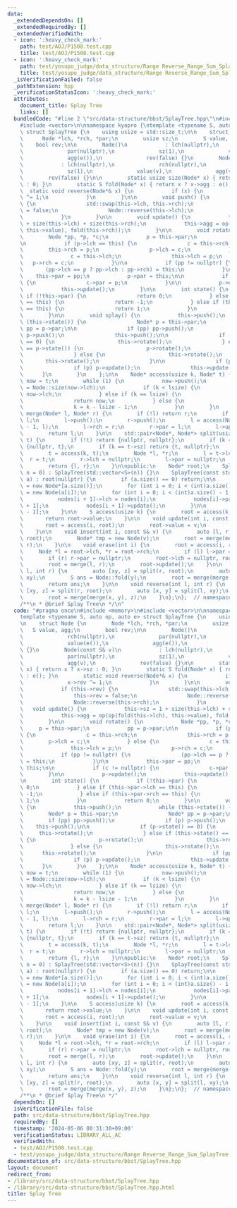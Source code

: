 ```yaml
---
data:
  _extendedDependsOn: []
  _extendedRequiredBy: []
  _extendedVerifiedWith:
  - icon: ':heavy_check_mark:'
    path: test/AOJ/P1508.test.cpp
    title: test/AOJ/P1508.test.cpp
  - icon: ':heavy_check_mark:'
    path: test/yosupo_judge/data_structure/Range Reverse_Range_Sum_SplayTree.test.cpp
    title: test/yosupo_judge/data_structure/Range Reverse_Range_Sum_SplayTree.test.cpp
  _isVerificationFailed: false
  _pathExtension: hpp
  _verificationStatusIcon: ':heavy_check_mark:'
  attributes:
    document_title: Splay Tree
    links: []
  bundledCode: "#line 2 \"src/data-structure/bbst/SplayTree.hpp\"\n#include <memory>\n\
    #include <vector>\n\nnamespace kyopro {\ntemplate <typename S, auto op, auto e>\
    \ struct SplayTree {\n    using usize = std::size_t;\n\n    struct Node {\n  \
    \      Node *lch, *rch, *par;\n        usize sz;\n        S value, agg;\n    \
    \    bool rev;\n\n        Node()\n            : lch(nullptr),\n              rch(nullptr),\n\
    \              par(nullptr),\n              sz(1),\n              value(e()),\n\
    \              agg(e()),\n              rev(false) {}\n        Node(const S& v)\n\
    \            : lch(nullptr),\n              rch(nullptr),\n              par(nullptr),\n\
    \              sz(1),\n              value(v),\n              agg(v),\n      \
    \        rev(false) {}\n\n        static usize size(Node* x) { return x ? x->sz\
    \ : 0; }\n        static S fold(Node* x) { return x ? x->agg : e(); }\n      \
    \  static void reverse(Node*& x) {\n            if (x) {\n                x->rev\
    \ ^= 1;\n            }\n        }\n\n        void push() {\n            if (this->rev)\
    \ {\n                std::swap(this->lch, this->rch);\n                this->rev\
    \ = false;\n                Node::reverse(this->lch);\n                Node::reverse(this->rch);\n\
    \            }\n        }\n\n        void update() {\n            this->sz = 1\
    \ + size(this->lch) + size(this->rch);\n            this->agg = op(op(fold(this->lch),\
    \ this->value), fold(this->rch));\n        }\n\n        void rotate() {\n    \
    \        Node *pp, *p, *c;\n            p = this->par;\n            pp = p->par;\n\
    \n            if (p->lch == this) {\n                c = this->rch;\n        \
    \        this->rch = p;\n                p->lch = c;\n            } else {\n \
    \               c = this->lch;\n                this->lch = p;\n             \
    \   p->rch = c;\n            }\n\n            if (pp != nullptr) {\n         \
    \       (pp->lch == p ? pp->lch : pp->rch) = this;\n            }\n\n        \
    \    this->par = pp;\n            p->par = this;\n\n            if (c != nullptr)\
    \ {\n                c->par = p;\n            }\n\n            p->update();\n\
    \            this->update();\n        }\n\n        int state() {\n           \
    \ if (!this->par) {\n                return 0;\n            } else if (this->par->lch\
    \ == this) {\n                return -1;\n            } else if (this->par->rch\
    \ == this) {\n                return 1;\n            }\n            return 0;\n\
    \        }\n\n        void splay() {\n            this->push();\n            while\
    \ (this->state()) {\n                Node* p = this->par;\n                Node*\
    \ pp = p->par;\n\n                if (pp) pp->push();\n                if (p)\
    \ p->push();\n                this->push();\n\n                if (p->state()\
    \ == 0) {\n                    this->rotate();\n                } else if (this->state()\
    \ == p->state()) {\n                    p->rotate();\n                    this->rotate();\n\
    \                } else {\n                    this->rotate();\n             \
    \       this->rotate();\n                }\n\n                if (pp) pp->update();\n\
    \                if (p) p->update();\n                this->update();\n      \
    \      }\n        }\n    };\n\n    Node* access(usize k, Node* t) {\n        Node*\
    \ now = t;\n        while (1) {\n            now->push();\n            usize lsize\
    \ = Node::size(now->lch);\n            if (k < lsize) {\n                now =\
    \ now->lch;\n            } else if (k == lsize) {\n                now->splay();\n\
    \                return now;\n            } else {\n                now = now->rch;\n\
    \                k = k - lsize - 1;\n            }\n        }\n    }\n\n    Node*\
    \ merge(Node* l, Node* r) {\n        if (!l) return r;\n        if (!r) return\
    \ l;\n        l->push();\n        r->push();\n        l = access(Node::size(l)\
    \ - 1, l);\n        l->rch = r;\n        r->par = l;\n        l->update();\n\n\
    \        return l;\n    }\n\n    std::pair<Node*, Node*> split(usize k, Node*\
    \ t) {\n        if (!t) return {nullptr, nullptr};\n        if (k == 0) return\
    \ {nullptr, t};\n        if (k == t->sz) return {t, nullptr};\n        t->push();\n\
    \        t = access(k, t);\n        Node *l, *r;\n        l = t->lch;\n      \
    \  r = t;\n        r->lch = nullptr;\n        l->par = nullptr;\n        r->update();\n\
    \        return {l, r};\n    }\n\npublic:\n    Node* root;\n    SplayTree(int\
    \ n = 0) : SplayTree(std::vector<S>(n)) {}\n    SplayTree(const std::vector<S>&\
    \ a) : root(nullptr) {\n        if (a.size() == 0) return;\n\n        auto nodes\
    \ = new Node*[a.size()];\n        for (int i = 0; i < (int)a.size(); ++i) nodes[i]\
    \ = new Node(a[i]);\n        for (int i = 0; i < (int)a.size() - 1; ++i) {\n \
    \           nodes[i + 1]->lch = nodes[i];\n            nodes[i]->par = nodes[i\
    \ + 1];\n            nodes[i + 1]->update();\n        }\n\n        root = nodes[a.size()\
    \ - 1];\n    }\n\n    S access(usize k) {\n        root = access(k, root);\n \
    \       return root->value;\n    }\n\n    void update(int i, const S& v) {\n \
    \       root = access(i, root);\n        root->value = v;\n        root->update();\n\
    \    }\n\n    void insert(int i, const S& v) {\n        auto [l, r] = split(i,\
    \ root);\n        Node* tmp = new Node(v);\n        root = merge(merge(l, tmp),\
    \ r);\n    }\n\n    void erase(int i) {\n        root = access(i, root);\n   \
    \     Node *l = root->lch, *r = root->rch;\n        if (l) l->par = nullptr;\n\
    \        if (r) r->par = nullptr;\n        root->lch = nullptr, root->rch = nullptr;\n\
    \        root = merge(l, r);\n        root->update();\n    }\n\n    S fold(int\
    \ l, int r) {\n        auto [xy, z] = split(r, root);\n        auto [x, y] = split(l,\
    \ xy);\n        S ans = Node::fold(y);\n        root = merge(merge(x, y), z);\n\
    \        return ans;\n    }\n\n    void reverse(int l, int r) {\n        auto\
    \ [xy, z] = split(r, root);\n        auto [x, y] = split(l, xy);\n        Node::reverse(y);\n\
    \        root = merge(merge(x, y), z);\n    }\n};\n};  // namespace kyopro\n\n\
    /**\n * @brief Splay Tree\n */\n"
  code: "#pragma once\n#include <memory>\n#include <vector>\n\nnamespace kyopro {\n\
    template <typename S, auto op, auto e> struct SplayTree {\n    using usize = std::size_t;\n\
    \n    struct Node {\n        Node *lch, *rch, *par;\n        usize sz;\n     \
    \   S value, agg;\n        bool rev;\n\n        Node()\n            : lch(nullptr),\n\
    \              rch(nullptr),\n              par(nullptr),\n              sz(1),\n\
    \              value(e()),\n              agg(e()),\n              rev(false)\
    \ {}\n        Node(const S& v)\n            : lch(nullptr),\n              rch(nullptr),\n\
    \              par(nullptr),\n              sz(1),\n              value(v),\n\
    \              agg(v),\n              rev(false) {}\n\n        static usize size(Node*\
    \ x) { return x ? x->sz : 0; }\n        static S fold(Node* x) { return x ? x->agg\
    \ : e(); }\n        static void reverse(Node*& x) {\n            if (x) {\n  \
    \              x->rev ^= 1;\n            }\n        }\n\n        void push() {\n\
    \            if (this->rev) {\n                std::swap(this->lch, this->rch);\n\
    \                this->rev = false;\n                Node::reverse(this->lch);\n\
    \                Node::reverse(this->rch);\n            }\n        }\n\n     \
    \   void update() {\n            this->sz = 1 + size(this->lch) + size(this->rch);\n\
    \            this->agg = op(op(fold(this->lch), this->value), fold(this->rch));\n\
    \        }\n\n        void rotate() {\n            Node *pp, *p, *c;\n       \
    \     p = this->par;\n            pp = p->par;\n\n            if (p->lch == this)\
    \ {\n                c = this->rch;\n                this->rch = p;\n        \
    \        p->lch = c;\n            } else {\n                c = this->lch;\n \
    \               this->lch = p;\n                p->rch = c;\n            }\n\n\
    \            if (pp != nullptr) {\n                (pp->lch == p ? pp->lch : pp->rch)\
    \ = this;\n            }\n\n            this->par = pp;\n            p->par =\
    \ this;\n\n            if (c != nullptr) {\n                c->par = p;\n    \
    \        }\n\n            p->update();\n            this->update();\n        }\n\
    \n        int state() {\n            if (!this->par) {\n                return\
    \ 0;\n            } else if (this->par->lch == this) {\n                return\
    \ -1;\n            } else if (this->par->rch == this) {\n                return\
    \ 1;\n            }\n            return 0;\n        }\n\n        void splay()\
    \ {\n            this->push();\n            while (this->state()) {\n        \
    \        Node* p = this->par;\n                Node* pp = p->par;\n\n        \
    \        if (pp) pp->push();\n                if (p) p->push();\n            \
    \    this->push();\n\n                if (p->state() == 0) {\n               \
    \     this->rotate();\n                } else if (this->state() == p->state())\
    \ {\n                    p->rotate();\n                    this->rotate();\n \
    \               } else {\n                    this->rotate();\n              \
    \      this->rotate();\n                }\n\n                if (pp) pp->update();\n\
    \                if (p) p->update();\n                this->update();\n      \
    \      }\n        }\n    };\n\n    Node* access(usize k, Node* t) {\n        Node*\
    \ now = t;\n        while (1) {\n            now->push();\n            usize lsize\
    \ = Node::size(now->lch);\n            if (k < lsize) {\n                now =\
    \ now->lch;\n            } else if (k == lsize) {\n                now->splay();\n\
    \                return now;\n            } else {\n                now = now->rch;\n\
    \                k = k - lsize - 1;\n            }\n        }\n    }\n\n    Node*\
    \ merge(Node* l, Node* r) {\n        if (!l) return r;\n        if (!r) return\
    \ l;\n        l->push();\n        r->push();\n        l = access(Node::size(l)\
    \ - 1, l);\n        l->rch = r;\n        r->par = l;\n        l->update();\n\n\
    \        return l;\n    }\n\n    std::pair<Node*, Node*> split(usize k, Node*\
    \ t) {\n        if (!t) return {nullptr, nullptr};\n        if (k == 0) return\
    \ {nullptr, t};\n        if (k == t->sz) return {t, nullptr};\n        t->push();\n\
    \        t = access(k, t);\n        Node *l, *r;\n        l = t->lch;\n      \
    \  r = t;\n        r->lch = nullptr;\n        l->par = nullptr;\n        r->update();\n\
    \        return {l, r};\n    }\n\npublic:\n    Node* root;\n    SplayTree(int\
    \ n = 0) : SplayTree(std::vector<S>(n)) {}\n    SplayTree(const std::vector<S>&\
    \ a) : root(nullptr) {\n        if (a.size() == 0) return;\n\n        auto nodes\
    \ = new Node*[a.size()];\n        for (int i = 0; i < (int)a.size(); ++i) nodes[i]\
    \ = new Node(a[i]);\n        for (int i = 0; i < (int)a.size() - 1; ++i) {\n \
    \           nodes[i + 1]->lch = nodes[i];\n            nodes[i]->par = nodes[i\
    \ + 1];\n            nodes[i + 1]->update();\n        }\n\n        root = nodes[a.size()\
    \ - 1];\n    }\n\n    S access(usize k) {\n        root = access(k, root);\n \
    \       return root->value;\n    }\n\n    void update(int i, const S& v) {\n \
    \       root = access(i, root);\n        root->value = v;\n        root->update();\n\
    \    }\n\n    void insert(int i, const S& v) {\n        auto [l, r] = split(i,\
    \ root);\n        Node* tmp = new Node(v);\n        root = merge(merge(l, tmp),\
    \ r);\n    }\n\n    void erase(int i) {\n        root = access(i, root);\n   \
    \     Node *l = root->lch, *r = root->rch;\n        if (l) l->par = nullptr;\n\
    \        if (r) r->par = nullptr;\n        root->lch = nullptr, root->rch = nullptr;\n\
    \        root = merge(l, r);\n        root->update();\n    }\n\n    S fold(int\
    \ l, int r) {\n        auto [xy, z] = split(r, root);\n        auto [x, y] = split(l,\
    \ xy);\n        S ans = Node::fold(y);\n        root = merge(merge(x, y), z);\n\
    \        return ans;\n    }\n\n    void reverse(int l, int r) {\n        auto\
    \ [xy, z] = split(r, root);\n        auto [x, y] = split(l, xy);\n        Node::reverse(y);\n\
    \        root = merge(merge(x, y), z);\n    }\n};\n};  // namespace kyopro\n\n\
    /**\n * @brief Splay Tree\n */"
  dependsOn: []
  isVerificationFile: false
  path: src/data-structure/bbst/SplayTree.hpp
  requiredBy: []
  timestamp: '2024-05-06 00:31:30+09:00'
  verificationStatus: LIBRARY_ALL_AC
  verifiedWith:
  - test/AOJ/P1508.test.cpp
  - test/yosupo_judge/data_structure/Range Reverse_Range_Sum_SplayTree.test.cpp
documentation_of: src/data-structure/bbst/SplayTree.hpp
layout: document
redirect_from:
- /library/src/data-structure/bbst/SplayTree.hpp
- /library/src/data-structure/bbst/SplayTree.hpp.html
title: Splay Tree
---
```

